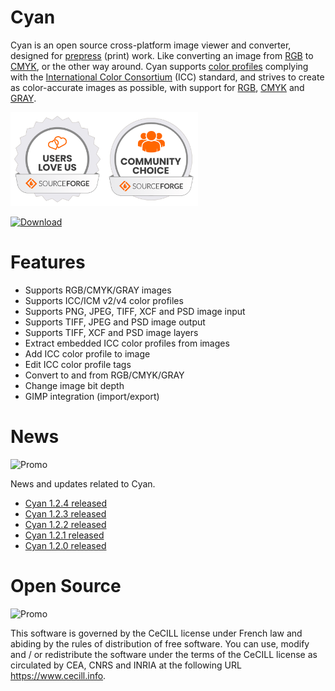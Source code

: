 # Cyan

Cyan is an open source cross-platform image viewer and converter, designed for [prepress](https://en.wikipedia.org/wiki/Prepress) (print) work. Like converting an image from [RGB](https://en.wikipedia.org/wiki/RGB_color_model) to [CMYK](https://en.wikipedia.org/wiki/CMYK_color_model), or the other way around. Cyan supports [color profiles](https://en.wikipedia.org/wiki/ICC_profile) complying with the [International Color Consortium](http://www.color.org/index.xalter) (ICC) standard, and strives to create as color-accurate images as possible, with support for [RGB](https://en.wikipedia.org/wiki/RGB_color_model), [CMYK](https://en.wikipedia.org/wiki/CMYK_color_model) and [GRAY](https://en.wikipedia.org/wiki/Grayscale).

<img src="images/oss-users-love-us-white.svg" height="150"><img src="images/oss-community-choice-white.svg" height="150">

[![Download](https://a.fsdn.com/con/app/sf-download-button)](https://github.com/rodlie/cyan/releases/latest)

# Features

* Supports RGB/CMYK/GRAY images
* Supports ICC/ICM v2/v4 color profiles
* Supports PNG, JPEG, TIFF, XCF and PSD image input
* Supports TIFF, JPEG and PSD image output
* Supports TIFF, XCF and PSD image layers
* Extract embedded ICC color profiles from images
* Add ICC color profile to image
* Edit ICC color profile tags
* Convert to and from RGB/CMYK/GRAY
* Change image bit depth
* GIMP integration (import/export)

# News
![Promo](images/cyan-promo-02.png)

News and updates related to Cyan.

 * [Cyan 1.2.4 released](https://github.com/rodlie/cyan/releases/tag/1.2.4)
 * [Cyan 1.2.3 released](https://github.com/rodlie/cyan/releases/tag/1.2.3)
 * [Cyan 1.2.2 released](https://github.com/rodlie/cyan/releases/tag/1.2.2)
 * [Cyan 1.2.1 released](https://github.com/rodlie/cyan/releases/tag/1.2.1)
 * [Cyan 1.2.0 released](https://github.com/rodlie/cyan/releases/tag/1.2.0)

# Open Source
![Promo](images/cyan-promo-05.png)

This software is governed by the CeCILL license under French law and abiding by the rules of distribution of free software. You can use, modify and / or redistribute the software under the terms of the CeCILL license as circulated by CEA, CNRS and INRIA at the following URL https://www.cecill.info.
